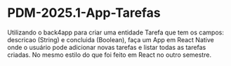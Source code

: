 # PDM-2025.1-App-Tarefas
Utilizando o back4app para criar uma entidade Tarefa que tem os campos: descricao (String) e concluida (Boolean), faça um App em React Native onde o usuário pode adicionar novas tarefas e listar todas as tarefas criadas.  No mesmo estilo do que foi feito em React no outro semestre.
